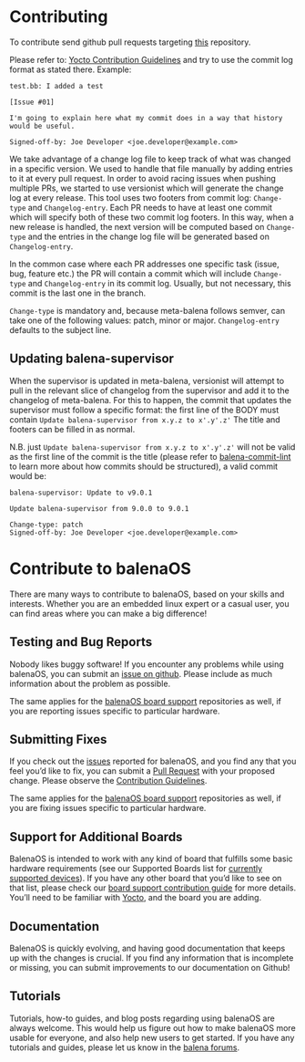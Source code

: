 # Contributing

To contribute send github pull requests targeting [this](https://github.com/balena-os/meta-balena) repository.

Please refer to: [Yocto Contribution Guidelines](https://wiki.yoctoproject.org/wiki/Contribution_Guidelines#General_Information) and try to use the commit log format as stated there. Example:
```
test.bb: I added a test

[Issue #01]

I'm going to explain here what my commit does in a way that history
would be useful.

Signed-off-by: Joe Developer <joe.developer@example.com>
```

We take advantage of a change log file to keep track of what was changed in a specific version. We used to handle that file manually by adding entries to it at every pull request. In order to avoid racing issues when pushing multiple PRs, we started to use versionist which will generate the change log at every release. This tool uses two footers from commit log: `Change-type` and `Changelog-entry`. Each PR needs to have at least one commit which will specify both of these two commit log footers. In this way, when a new release is handled, the next version will be computed based on `Change-type` and the entries in the change log file will be generated based on `Changelog-entry`.

In the common case where each PR addresses one specific task (issue, bug, feature etc.) the PR will contain a commit which will include `Change-type` and `Changelog-entry` in its commit log. Usually, but not necessary, this commit is the last one in the branch.

`Change-type` is mandatory and, because meta-balena follows semver, can take one of the following values: patch, minor or major. `Changelog-entry` defaults to the subject line.

## Updating balena-supervisor

When the supervisor is updated in meta-balena, versionist will attempt to pull in the relevant slice of changelog from the supervisor and add it to the changelog of meta-balena. For this to happen, the commit that updates the supervisor must follow a specific format: the first line of the BODY must contain `Update balena-supervisor from x.y.z to x'.y'.z'` The title and footers can be filled in as normal.

N.B. just `Update balena-supervisor from x.y.z to x'.y'.z'` will not be valid as the first line of the commit is the title (please refer to [balena-commit-lint](https://github.com/balena-io/resin-commit-lint) to learn more about how commits should be structured), a valid commit would be:

```
balena-supervisor: Update to v9.0.1

Update balena-supervisor from 9.0.0 to 9.0.1

Change-type: patch
Signed-off-by: Joe Developer <joe.developer@example.com>
```

# Contribute to balenaOS

There are many ways to contribute to balenaOS, based on your skills and interests. Whether you are an embedded linux expert or a casual user, you can find areas where you can make a big difference!


## Testing and Bug Reports

Nobody likes buggy software! If you encounter any problems while using balenaOS, you can submit an [issue on github](https://github.com/balena-os/meta-balena/issues). Please include as much information about the problem as possible.

The same applies for the [balenaOS board support](https://github.com/balena-os?utf8=%E2%9C%93&query=balena-) repositories as well, if you are reporting issues specific to particular hardware.


## Submitting Fixes

If you check out the [issues](https://github.com/balena-os/meta-balena/issues) reported for balenaOS, and you find any that you feel you’d like to fix, you can submit a [Pull Request](https://help.github.com/articles/about-pull-requests/) with your proposed change. Please observe the [Contribution Guidelines](https://github.com/balena-os/meta-balena/blob/master/CONTRIBUTING.md).

The same applies for the [balenaOS board support](https://github.com/balena-os?utf8=%E2%9C%93&query=balena-) repositories as well, if you are fixing issues specific to particular hardware.


## Support for Additional Boards

BalenaOS is intended to work with any kind of board that fulfills some basic hardware requirements (see our Supported Boards list for [currently supported devices](https://www.balena.io/docs/reference/hardware/devices/)). If you have any other board that you’d like to see on that list, please check our [board support contribution guide](https://github.com/balena-os/meta-balena/blob/master/contributing-device-support.md) for more details. You’ll need to be familiar with [Yocto](http://www.yoctoproject.org/), and the board you are adding.


## Documentation

BalenaOS is quickly evolving, and having good documentation that keeps up with the changes is crucial. If you find any information that is incomplete or missing, you can submit improvements to our documentation on Github!

## Tutorials

Tutorials, how-to guides, and blog posts regarding using balenaOS are always welcome. This would help us figure out how to make balenaOS more usable for everyone, and also help new users to get started. If you have any tutorials and guides, please let us know in the [balena forums](https://forums.balena.io/).


